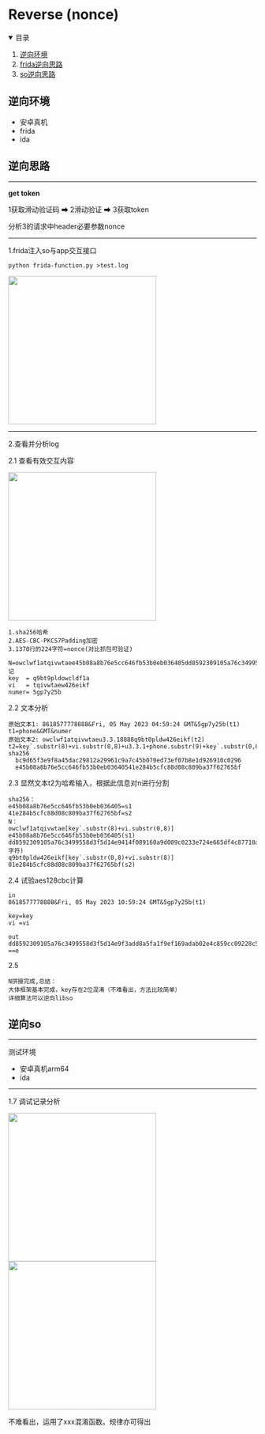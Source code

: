 # Reverse (nonce)

<!-- TABLE OF CONTENTS -->
<details open="open">
  <summary>目录</summary>
  <ol>
    <li><a href="#逆向环境">逆向环境</a></li>
    <li>
      <a href="#逆向思路">frida逆向思路 </a>
    </li>
    <li>
      <a href="#逆向so">so逆向思路 </a>
    </li>
  </ol>
</details>

## 逆向环境

* 安卓真机
* frida
* ida


## 逆向思路

------
**get token**

1获取滑动验证码 ➡ 2滑动验证 ➡ 3获取token

分析3的请求中header必要参数nonce

------
1.frida注入so与app交互接口

    python frida-function.py >test.log 
    

<img src="https://github.com/erxiaowang417/Mybmw-Script/blob/main/png/r1.png" width="300"  alt="">

------
2.查看并分析log

2.1 查看有效交互内容

<img src="https://github.com/erxiaowang417/Mybmw-Script/blob/main/png/r2.png" width="300"  alt="">

    1.sha256哈希
    2.AES-CBC-PKCS7Padding加密
    3.1370行的224字符=nonce(对比抓包可验证)

    N=owclwf1atqivwtaee45b08a8b76e5cc646fb53b0eb036405dd8592309105a76c3499558d3f5d14e9f3add8a5fa1f9ef169adab02e4c859cc09228c543772164ce9634478989315896be375e012475eb863e256b10adbd080q9bt0pldw426eikf01e284b5cfc88d08c809ba37f62765bf
    记
    key  = q9bt9pldowcldf1a
    vi   = tqivwtaew426eikf
    numer= 5gp7y25b

2.2 文本分析

    原始文本1: 8618577778888&Fri, 05 May 2023 04:59:24 GMT&5gp7y25b(t1)
    t1=phone&GMT&numer
    原始文本2: owclwf1atqivwtaeu3.3.18888q9bt0pldw426eikf(t2)
    t2=key`.substr(8)+vi.substr(0,8)+u3.3.1+phone.substr(9)+key`.substr(0,8)+vi.substr(8)
    sha256 
      bc9d65f3e9f8a45dac29812a29961c9a7c45b070ed73ef07b8e1d926910c0296
      e45b08a8b76e5cc646fb53b0eb03640541e284b5cfc88d08c809ba37f62765bf

2.3 显然文本t2为哈希输入，根据此信息对n进行分割

    sha256： 
    e45b08a8b76e5cc646fb53b0eb036405=s1
    41e284b5cfc88d08c809ba37f62765bf=s2
    N：
    owclwf1atqivwtae[key`.substr(8)+vi.substr(0,8)]
    e45b08a8b76e5cc646fb53b0eb036405(s1)
    dd8592309105a76c3499558d3f5d14e9414f089160a9d009c0233e724e665df4c87710a19702c8ddcad84c7aa5d0afd1bced31aa8fe7751e96868055389b7aa2(e=128字符)
    q9bt0pldw426eikf[key`.substr(0,8)+vi.substr(8)]
    01e284b5cfc88d08c809ba37f62765bf(s2)

2.4 试验aes128cbc计算
  
    in
    8618577778888&Fri, 05 May 2023 10:59:24 GMT&5gp7y25b(t1)
    
    key=key
    vi =vi

    out
    dd8592309105a76c3499558d3f5d14e9f3add8a5fa1f9ef169adab02e4c859cc09228c543772164ce9634478989315896be375e012475eb863e256b10adbd080
    ==e    

2.5

    N拼接完成,总结：
    大体框架基本完成，key存在2位混淆（不难看出，方法比较简单）
    详细算法可以逆向libso

## 逆向so

------
测试环境
* 安卓真机arm64
* ida
------
1.7 调试记录分析



<img src="https://github.com/erxiaowang417/Mybmw-Script/blob/main/png/r9.png" width="300"  alt="">

<img src="https://github.com/erxiaowang417/Mybmw-Script/blob/main/png/r10.png" width="300"  alt="">

不难看出，运用了xxx混淆函数。规律亦可得出



